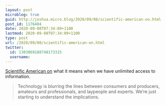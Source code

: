 ```yaml
---
layout: post
microblog: true
guid: http://joshua.micro.blog/2020/09/08/scientific-american-on.html
post_id: 1176404
date: 2020-09-08T07:34:09+1100
lastmod: 2020-09-08T07:34:09+1100
type: post
url: /2020/09/08/scientific-american-on.html
twitter:
  id: 1303069188748173315
  username: 
---
```

[Scientific American on](https://www.scientificamerican.com/article/unlimited-information-is-transforming-society/) what it means when we have unlimited access to information.

> Technology is blurring the lines between consumers and producers, amateurs and professionals, and laypeople and experts. We’re just starting to understand the implications.

